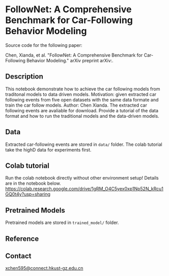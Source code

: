 
# FollowNet: A Comprehensive Benchmark for Car-Following Behavior Modeling
Source code for the following paper:

Chen, Xianda, et al. "FollowNet: A Comprehensive Benchmark for Car-Following Behavior Modeling." arXiv preprint arXiv:.

## Description
This notebook demonstrate how to achieve the car following models from traditonal models to data driven models. Motivation: given extracted car following events from five open datasets with the same data formate and train the car follow models. Author: Chen Xianda.
The extracted car following events are avaliable for download.
Provide a tutorial of the data format and how to run the traditional models and the data-driven models.

## Data
Extracted car-following events are stored in `data/` folder. The colab tutorial take the highD data for experiments first. 

## Colab tutorial
Run the colab notebook directly without other environment setup! Details are in the notebook below.
https://colab.research.google.com/drive/1gRM_O4C5yex0xp1Np52N_kRcu1GQ0t4y?usp=sharing

## Pretrained Models
Pretrained models are stored in `trained_model/` folder. 

## Reference


## Contact
xchen595@connect.hkust-gz.edu.cn
